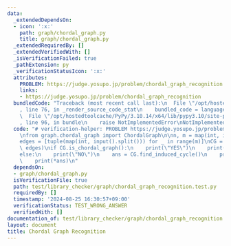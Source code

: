 ```yaml
---
data:
  _extendedDependsOn:
  - icon: ':x:'
    path: graph/chordal_graph.py
    title: graph/chordal_graph.py
  _extendedRequiredBy: []
  _extendedVerifiedWith: []
  _isVerificationFailed: true
  _pathExtension: py
  _verificationStatusIcon: ':x:'
  attributes:
    PROBLEM: https://judge.yosupo.jp/problem/chordal_graph_recognition
    links:
    - https://judge.yosupo.jp/problem/chordal_graph_recognition
  bundledCode: "Traceback (most recent call last):\n  File \"/opt/hostedtoolcache/PyPy/3.10.14/x64/lib/pypy3.10/site-packages/onlinejudge_verify/documentation/build.py\"\
    , line 76, in _render_source_code_stat\n    bundled_code = language.bundle(\n\
    \  File \"/opt/hostedtoolcache/PyPy/3.10.14/x64/lib/pypy3.10/site-packages/onlinejudge_verify/languages/python.py\"\
    , line 96, in bundle\n    raise NotImplementedError\nNotImplementedError\n"
  code: "# verification-helper: PROBLEM https://judge.yosupo.jp/problem/chordal_graph_recognition\n\
    \nfrom graph.chordal_graph import ChordalGraph\n\nn, m = map(int, input().split())\n\
    edges = [tuple(map(int, input().split())) for _ in range(m)]\nCG = ChordalGraph(n,\
    \ edges)\nif CG.is_chordal_graph():\n    print(\"YES\")\n    print(*CG.get_perfect_elimination_order())\n\
    else:\n    print(\"NO\")\n    ans = CG.find_induced_cycle()\n    print(len(ans))\n\
    \    print(*ans)\n"
  dependsOn:
  - graph/chordal_graph.py
  isVerificationFile: true
  path: test/library_checker/graph/chordal_graph_recognition.test.py
  requiredBy: []
  timestamp: '2024-08-25 16:30:57+09:00'
  verificationStatus: TEST_WRONG_ANSWER
  verifiedWith: []
documentation_of: test/library_checker/graph/chordal_graph_recognition.test.py
layout: document
title: Chordal Graph Recognition
---
```


